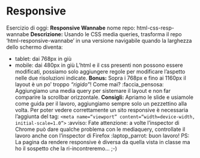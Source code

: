 Responsive
===
Esercizio di oggi: **Responsive Wannabe**
nome repo: html-css-resp-wannabe
**Descrizione:**
Usando le CSS media queries, trasforma il repo ‘html-responsive-wannabe’ in una versione navigabile quando la larghezza dello schermo diventa:
- tablet: dai 768px in giù
- mobile: dai 480px in giù
L’html e il css presenti non possono essere modificati, possiamo solo aggiungere regole per modificare l’aspetto nelle due risoluzioni indicate.
**Bonus:**
Sopra i 768px e fino ai 1160px il layout è un po’ troppo *“rigido”*! Come mai? :faccia_pensosa:
Aggiungiamo una media query per sistemare il layout e non far comparire la scrollbar orizzontale.
**Consigli:**
Apriamo le slide e usiamole come guida per il lavoro, aggiungiamo sempre solo un pezzettino alla volta.
Per poter vedere correttamente un sito responsive è necessaria l’aggiunta del tag:
`<meta name=“viewport” content=“width=device-width, initial-scale=1.0”>`
:avviso: Fate attenzione: a volte l’inspector di Chrome può dare qualche problema con le mediaquery, controllate il lavoro anche con l’inspector di Firefox :laptop_parrot:
buon lavoro!
PS: La pagina da rendere responsive è diversa da quella vista in classe ma ho il sospetto che la ri-incontreremo... ;-)